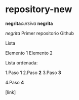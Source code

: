 # repository-new
**negrita**_cursiva_
**negrita**

_*negrita*_
Primer repositorio Github

Lista

Elemento 1
Elemento 2

Lista ordenada:

1.Paso **1**
2.Paso **2**
3.Paso **3**

4.Paso **4**
 <html>
  <html>
 [link]<https://www.google.es/?hl=ca
![thumb_spider-man-tobey-maguire-meme-face-54094017](https://user-images.githubusercontent.com/96111636/189707830-0f794878-1cdc-455f-8464-d56c0624ade7.png)

